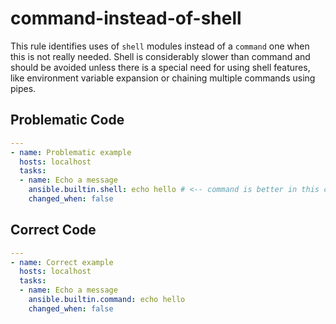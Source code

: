 # command-instead-of-shell

This rule identifies uses of `shell` modules instead of a `command` one when
this is not really needed. Shell is considerably slower than command and should
be avoided unless there is a special need for using shell features, like
environment variable expansion or chaining multiple commands using pipes.

## Problematic Code

```yaml
---
- name: Problematic example
  hosts: localhost
  tasks:
  - name: Echo a message
    ansible.builtin.shell: echo hello # <-- command is better in this case
    changed_when: false
```

## Correct Code

```yaml
---
- name: Correct example
  hosts: localhost
  tasks:
  - name: Echo a message
    ansible.builtin.command: echo hello
    changed_when: false
```
